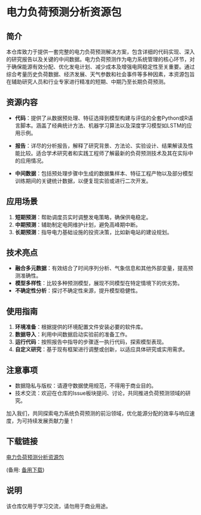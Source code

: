 # 电力负荷预测分析资源包

## 简介

本仓库致力于提供一套完整的电力负荷预测解决方案，包含详细的代码实现、深入的研究报告以及关键的中间数据。电力负荷预测作为电力系统管理的核心环节，对于确保能源有效分配、优化发电计划、减少成本及增强电网稳定性至关重要。通过综合考量历史负荷数据、经济发展、天气参数和社会事件等多种因素，本资源包旨在辅助研究人员和行业专家进行精准的短期、中期乃至长期负荷预测。

## 资源内容

- **代码**：提供了从数据预处理、特征选择到模型构建与评估的全套Python或R语言脚本。涵盖了经典统计方法、机器学习算法以及深度学习模型如LSTM的应用示例。
  
- **报告**：详尽的分析报告，解释了研究背景、方法论、实验设计、结果解读及性能比较。适合学术研究者和实践工程师了解最新的负荷预测技术及其在实际中的应用情况。

- **中间数据**：包括预处理步骤中生成的数据集样本、特征工程产物以及部分模型训练期间的关键统计数据，以便复现实验或进行二次开发。

## 应用场景

1. **短期预测**：帮助调度员实时调整发电策略，确保供电稳定。
2. **中期预测**：辅助制定电网维护计划，避免高峰期中断。
3. **长期预测**：指导电力基础设施的投资决策，比如新电站的建设规划。

## 技术亮点

- **融合多元数据**：有效结合了时间序列分析、气象信息和其他外部变量，提高预测准确性。
- **模型多样性**：比较多种预测模型，展现不同模型在特定情境下的优劣势。
- **不确定性分析**：探讨不确定性来源，提升模型稳健性。

## 使用指南

1. **环境准备**：根据提供的环境配置文件安装必要的软件库。
2. **数据导入**：利用中间数据启动实验前的准备工作。
3. **运行代码**：按照报告中指导的步骤逐一执行代码，探索模型表现。
4. **自定义研究**：基于现有框架进行调整或创新，以适应具体研究或实用需求。

## 注意事项

- 数据隐私与版权：请遵守数据使用规范，不得用于商业目的。
- 技术交流：欢迎在仓库的Issue板块提问、讨论，共同推进负荷预测领域的研究。

加入我们，共同探索电力系统负荷预测的前沿领域，优化能源分配的效率与响应速度，为可持续发展贡献力量！

## 下载链接
[电力负荷预测分析资源包](https://pan.quark.cn/s/c893b2d3cde5) 

(备用: [备用下载](https://pan.baidu.com/s/1XSZW47YLkXiHv_6KIe3j8A?pwd=1234))

## 说明

该仓库仅用于学习交流，请勿用于商业用途。
